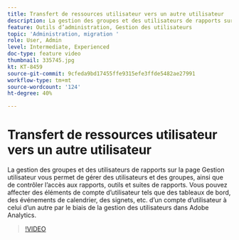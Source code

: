 ```yaml
---
title: Transfert de ressources utilisateur vers un autre utilisateur
description: La gestion des groupes et des utilisateurs de rapports sur la page Gestion utilisateur vous permet de gérer des utilisateurs et des groupes, ainsi que de contrôler l’accès aux rapports, outils et suites de rapports. Vous pouvez affecter des éléments de compte d’utilisateur tels que des tableaux de bord, des événements de calendrier, des signets, etc. d’un compte d’utilisateur à celui d’un autre par le biais de la gestion des utilisateurs dans Adobe Analytics.
feature: Outils d’administration, Gestion des utilisateurs
topic: 'Administration, migration '
role: User, Admin
level: Intermediate, Experienced
doc-type: feature video
thumbnail: 335745.jpg
kt: KT-8459
source-git-commit: 9cfeda9bd17455ffe9315efe3ffde5482ae27991
workflow-type: tm+mt
source-wordcount: '124'
ht-degree: 40%

---
```



# Transfert de ressources utilisateur vers un autre utilisateur

La gestion des groupes et des utilisateurs de rapports sur la page Gestion utilisateur vous permet de gérer des utilisateurs et des groupes, ainsi que de contrôler l’accès aux rapports, outils et suites de rapports. Vous pouvez affecter des éléments de compte d’utilisateur tels que des tableaux de bord, des événements de calendrier, des signets, etc. d’un compte d’utilisateur à celui d’un autre par le biais de la gestion des utilisateurs dans Adobe Analytics.


>[!VIDEO](https://video.tv.adobe.com/v/335745/?quality=12&learn=on)